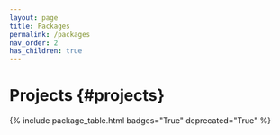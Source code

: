 ```yaml
---
layout: page
title: Packages
permalink: /packages
nav_order: 2
has_children: true
---
```


Projects {#projects}
========

{% include package_table.html badges="True" deprecated="True" %}

